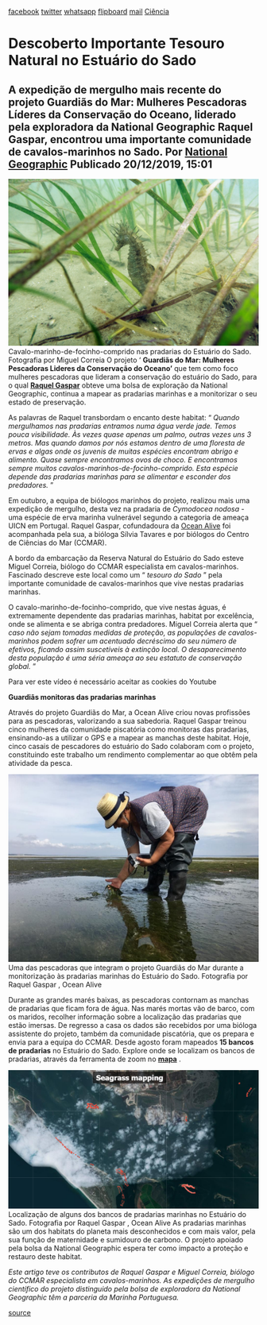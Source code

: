 [facebook](https://www.facebook.com/sharer/sharer.php?u=https%3A%2F%2Fwww.natgeo.pt%2Fciencia%2F2019%2F12%2Fdescoberto-importante-tesouro-natural-no-estuario-do-sado) [twitter](https://twitter.com/share?url=https%3A%2F%2Fwww.natgeo.pt%2Fciencia%2F2019%2F12%2Fdescoberto-importante-tesouro-natural-no-estuario-do-sado&via=natgeo&text=Descoberto%20Importante%20Tesouro%20Natural%20no%20Estu%C3%A1rio%20do%20Sado) [whatsapp](https://web.whatsapp.com/send?text=https%3A%2F%2Fwww.natgeo.pt%2Fciencia%2F2019%2F12%2Fdescoberto-importante-tesouro-natural-no-estuario-do-sado) [flipboard](https://share.flipboard.com/bookmarklet/popout?v=2&title=Descoberto%20Importante%20Tesouro%20Natural%20no%20Estu%C3%A1rio%20do%20Sado&url=https%3A%2F%2Fwww.natgeo.pt%2Fciencia%2F2019%2F12%2Fdescoberto-importante-tesouro-natural-no-estuario-do-sado) [mail](mailto:?subject=NatGeo&body=https%3A%2F%2Fwww.natgeo.pt%2Fciencia%2F2019%2F12%2Fdescoberto-importante-tesouro-natural-no-estuario-do-sado%20-%20Descoberto%20Importante%20Tesouro%20Natural%20no%20Estu%C3%A1rio%20do%20Sado) [Ciência](https://www.natgeo.pt/ciencia) 
# Descoberto Importante Tesouro Natural no Estuário do Sado 
## A expedição de mergulho mais recente do projeto Guardiãs do Mar: Mulheres Pescadoras Líderes da Conservação do Oceano, liderado pela exploradora da National Geographic Raquel Gaspar, encontrou uma importante comunidade de cavalos-marinhos no Sado. Por [National Geographic](https://www.natgeo.pt/autor/national-geographic) Publicado 20/12/2019, 15:01 
![Cavalo-marinho-de-focinho-comprido nas pradarias do Estuário do Sado. ](img/files_styles_image_00_public_cavalo_marinho.jpg)
Cavalo-marinho-de-focinho-comprido nas pradarias do Estuário do Sado. Fotografia por Miguel Correia O projeto ‘ **Guardiãs do Mar: Mulheres Pescadoras Lideres da Conservação do Oceano’** que tem como foco mulheres pescadoras que lideram a conservação do estuário do Sado, para o qual [**Raquel Gaspar**](https://www.natgeo.pt/meio-ambiente/2019/03/projeto-guardias-do-mar-financiado-com-bolsa-da-national-geographic) obteve uma bolsa de exploração da National Geographic, continua a mapear as pradarias marinhas e a monitorizar o seu estado de preservação. 

As palavras de Raquel transbordam o encanto deste habitat: “ _Quando mergulhamos nas pradarias entramos numa água verde jade. Temos pouca visibilidade. Às vezes quase apenas um palmo, outras vezes uns 3 metros. Mas quando damos por nós estamos dentro de uma floresta de ervas e algas onde os juvenis de muitas espécies encontram abrigo e alimento. Quase sempre encontramos ovos de choco. E encontramos sempre muitos cavalos-marinhos-de-focinho-comprido. Esta espécie depende das pradarias marinhas para se alimentar e esconder dos predadores._ ” 

Em outubro, a equipa de biólogos marinhos do projeto, realizou mais uma expedição de mergulho, desta vez na pradaria de _Cymodocea nodosa_ - uma espécie de erva marinha vulnerável segundo a categoria de ameaça UICN em Portugal. Raquel Gaspar, cofundadoura da [Ocean Alive](https://www.ocean-alive.org/) foi acompanhada pela sua, a bióloga Sílvia Tavares e por biólogos do Centro de Ciências do Mar (CCMAR). 

A bordo da embarcação da Reserva Natural do Estuário do Sado esteve Miguel Correia, biólogo do CCMAR especialista em cavalos-marinhos. Fascinado descreve este local como um “ _tesouro do Sado_ ” pela importante comunidade de cavalos-marinhos que vive nestas pradarias marinhas. 

O cavalo-marinho-de-focinho-comprido, que vive nestas águas, é extremamente dependente das pradarias marinhas, habitat por excelência, onde se alimenta e se abriga contra predadores. Miguel Correia alerta que “ _caso não sejam tomadas medidas de proteção, as populações de cavalos-marinhos podem sofrer um acentuado decréscimo do seu número de efetivos, ficando assim suscetíveis à extinção local. O desaparecimento desta população é uma séria ameaça ao seu estatuto de conservação global._ ” 

Para ver este vídeo é necessário aceitar as cookies do Youtube 

**Guardiãs monitoras das pradarias marinhas** 

Através do projeto Guardiãs do Mar, a Ocean Alive criou novas profissões para as pescadoras, valorizando a sua sabedoria. Raquel Gaspar treinou cinco mulheres da comunidade piscatória como monitoras das pradarias, ensinando-as a utilizar o GPS e a mapear as manchas deste habitat. Hoje, cinco casais de pescadores do estuário do Sado colaboram com o projeto, constituindo este trabalho um rendimento complementar ao que obtêm pela atividade da pesca. 

![Uma das pescadoras que integram o projeto Guardiãs do Mar durante a monitorização às pradarias marinhas ...](img/files_styles_image_00_public_pradarias.jpg)
Uma das pescadoras que integram o projeto Guardiãs do Mar durante a monitorização às pradarias marinhas do Estuário do Sado. Fotografia por Raquel Gaspar , Ocean Alive 

Durante as grandes marés baixas, as pescadoras contornam as manchas de pradarias que ficam fora de água. Nas marés mortas vão de barco, com os maridos, recolher informação sobre a localização das pradarias que estão imersas. De regresso a casa os dados são recebidos por uma bióloga assistente do projeto, também da comunidade piscatória, que os prepara e envia para a equipa do CCMAR. Desde agosto foram mapeados **15 bancos de pradarias** no Estuário do Sado. Explore onde se localizam os bancos de pradarias, através da ferramenta de zoom no [**mapa**](https://www.arcgis.com/apps/presentation/index.html?webmap=35d45fa527de4c0580be4c21041431fc) . 

![Localização de alguns dos bancos de pradarias marinhas no Estuário do Sado.](img/files_styles_image_00_public_seagrass_mapping.png)
Localização de alguns dos bancos de pradarias marinhas no Estuário do Sado. Fotografia por Raquel Gaspar , Ocean Alive As pradarias marinhas são um dos habitats do planeta mais desconhecidos e com mais valor, pela sua função de maternidade e sumidouro de carbono. O projeto apoiado pela bolsa da National Geographic espera ter como impacto a proteção e restauro deste habitat. 

_Este artigo teve os contributos de Raquel Gaspar e Miguel Correia, biólogo do CCMAR especialista em cavalos-marinhos. As expedições de mergulho científico do projeto distinguido pela bolsa de exploradora da National Geographic têm a parceria da Marinha Portuguesa._ 



[source](https://www.natgeo.pt/ciencia/2019/12/descoberto-importante-tesouro-natural-no-estuario-do-sado)